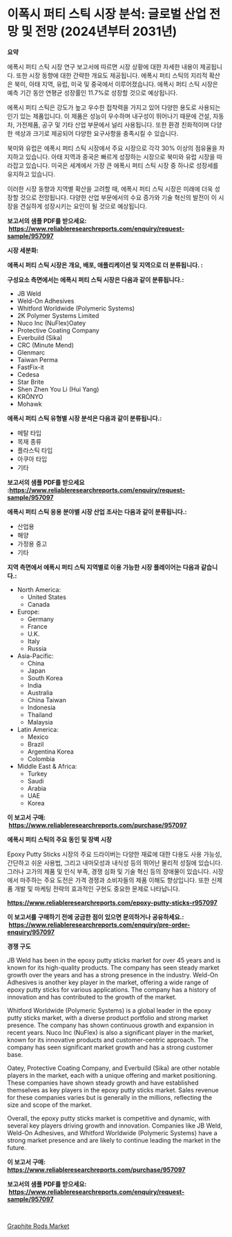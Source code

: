 <p><h1>이폭시 퍼티 스틱 시장 분석: 글로벌 산업 전망 및 전망 (2024년부터 2031년)</h1></p><p><strong>요약</strong></p>
<p><p>에폭시 퍼티 스틱 시장 연구 보고서에 따르면 시장 상황에 대한 자세한 내용이 제공됩니다. 또한 시장 동향에 대한 간략한 개요도 제공됩니다. 에폭시 퍼티 스틱의 지리적 확산은 북미, 아태 지역, 유럽, 미국 및 중국에서 이루어졌습니다. 에폭시 퍼티 스틱 시장은 예측 기간 동안 연평균 성장률인 11.7%로 성장할 것으로 예상됩니다.</p><p>에폭시 퍼티 스틱은 강도가 높고 우수한 접착력을 가지고 있어 다양한 용도로 사용되는 인기 있는 제품입니다. 이 제품은 성능이 우수하며 내구성이 뛰어나기 때문에 건설, 자동차, 가전제품, 공구 및 기타 산업 부문에서 널리 사용됩니다. 또한 환경 친화적이며 다양한 색상과 크기로 제공되어 다양한 요구사항을 충족시킬 수 있습니다.</p><p>북미와 유럽은 에폭시 퍼티 스틱 시장에서 주요 시장으로 각각 30% 이상의 점유율을 차지하고 있습니다. 아태 지역과 중국은 빠르게 성장하는 시장으로 북미와 유럽 시장을 따라잡고 있습니다. 미국은 세계에서 가장 큰 에폭시 퍼티 스틱 시장 중 하나로 성장세를 유지하고 있습니다.</p><p>이러한 시장 동향과 지역별 확산을 고려할 때, 에폭시 퍼티 스틱 시장은 미래에 더욱 성장할 것으로 전망됩니다. 다양한 산업 부문에서의 수요 증가와 기술 혁신의 발전이 이 시장을 견실하게 성장시키는 요인이 될 것으로 예상됩니다.</p></p>
<p><strong>보고서의 샘플 PDF를 받으세요: &nbsp;<a href="https://www.reliableresearchreports.com/enquiry/request-sample/957097">https://www.reliableresearchreports.com/enquiry/request-sample/957097</a></strong></p>
<p><strong>시장 세분화:</strong></p>
<p><strong> 에폭시 퍼티 스틱 시장은 개요, 배포, 애플리케이션 및 지역으로 더 분류됩니다. :</strong></p>
<p><strong>구성요소 측면에서는 에폭시 퍼티 스틱 시장은 다음과 같이 분류됩니다.:</strong></p>
<p><ul><li>JB Weld</li><li>Weld-On Adhesives</li><li>Whitford Worldwide (Polymeric Systems)</li><li>2K Polymer Systems Limited</li><li>Nuco Inc (NuFlex)Oatey</li><li>Protective Coating Company</li><li>Everbuild (Sika)</li><li>CRC (Minute Mend)</li><li>Glenmarc</li><li>Taiwan Perma</li><li>FastFix-it</li><li>Cedesa</li><li>Star Brite</li><li>Shen Zhen You Li (Hui Yang)</li><li>KRÖNYO</li><li>Mohawk</li></ul></p>
<p><strong> 에폭시 퍼티 스틱 유형별 시장 분석은 다음과 같이 분류됩니다.:</strong></p>
<p><ul><li>메탈 타입</li><li>목재 종류</li><li>플라스틱 타입</li><li>아쿠아 타입</li><li>기타</li></ul></p>
<p><strong>보고서의 샘플 PDF를 받으세요 :<a href="https://www.reliableresearchreports.com/enquiry/request-sample/957097">https://www.reliableresearchreports.com/enquiry/request-sample/957097</a></strong></p>
<p><strong> 에폭시 퍼티 스틱 응용 분야별 시장 산업 조사는 다음과 같이 분류됩니다.:</strong></p>
<p><ul><li>산업용</li><li>해양</li><li>가정용 중고</li><li>기타</li></ul></p>
<p><strong>지역 측면에서 에폭시 퍼티 스틱 지역별로 이용 가능한 시장 플레이어는 다음과 같습니다.:</strong></p>
<p><ul>
    <li>
        North America:
        <ul>
            <li>United States</li>
            <li>Canada</li>
        </ul>
    </li>
    <li>
        Europe:
        <ul>
            <li>Germany</li>
            <li>France</li>
            <li>U.K.</li>
            <li>Italy</li>
            <li>Russia</li>
        </ul>
    </li>
    <li>
        Asia-Pacific:
        <ul>
            <li>China</li>
            <li>Japan</li>
            <li>South Korea</li>
            <li>India</li>
            <li>Australia</li>
            <li>China Taiwan</li>
            <li>Indonesia</li>
            <li>Thailand</li>
            <li>Malaysia</li>
        </ul>
    </li>
    <li>
        Latin America:
        <ul>
            <li>Mexico</li>
            <li>Brazil</li>
            <li>Argentina Korea</li>
            <li>Colombia</li>
        </ul>
    </li>
    <li>
        Middle East & Africa:
        <ul>
            <li>Turkey</li>
            <li>Saudi</li>
            <li>Arabia</li>
            <li>UAE</li>
            <li>Korea</li>
        </ul>
    </li>
    </ul></p>
<p><strong>이 보고서 구매: &nbsp;<a href="https://www.reliableresearchreports.com/purchase/957097">https://www.reliableresearchreports.com/purchase/957097</a></strong></p>
<p><strong>에폭시 퍼티 스틱의 주요 동인 및 장벽 시장</strong></p>
<p><p>Epoxy Putty Sticks 시장의 주요 드라이버는 다양한 재료에 대한 다용도 사용 가능성, 간단하고 쉬운 사용법, 그리고 내마모성과 내식성 등의 뛰어난 물리적 성질에 있습니다. 그러나 고가의 제품 및 인식 부족, 경쟁 심화 및 기술 혁신 등의 장애물이 있습니다. 시장에서 마주하는 주요 도전은 가격 경쟁과 소비자들의 제품 이해도 향상입니다. 또한 신제품 개발 및 마케팅 전략의 효과적인 구현도 중요한 문제로 나타납니다.</p></p>
<p><strong><a href="https://www.reliableresearchreports.com/epoxy-putty-sticks-r957097">https://www.reliableresearchreports.com/epoxy-putty-sticks-r957097</a></strong></p>
<p><strong>이 보고서를 구매하기 전에 궁금한 점이 있으면 문의하거나 공유하세요.: &nbsp;<a href="https://www.reliableresearchreports.com/enquiry/pre-order-enquiry/957097">https://www.reliableresearchreports.com/enquiry/pre-order-enquiry/957097</a></strong></p>
<p><strong>경쟁 구도</strong></p>
<p><p>JB Weld has been in the epoxy putty sticks market for over 45 years and is known for its high-quality products. The company has seen steady market growth over the years and has a strong presence in the industry. Weld-On Adhesives is another key player in the market, offering a wide range of epoxy putty sticks for various applications. The company has a history of innovation and has contributed to the growth of the market.</p><p>Whitford Worldwide (Polymeric Systems) is a global leader in the epoxy putty sticks market, with a diverse product portfolio and strong market presence. The company has shown continuous growth and expansion in recent years. Nuco Inc (NuFlex) is also a significant player in the market, known for its innovative products and customer-centric approach. The company has seen significant market growth and has a strong customer base.</p><p>Oatey, Protective Coating Company, and Everbuild (Sika) are other notable players in the market, each with a unique offering and market positioning. These companies have shown steady growth and have established themselves as key players in the epoxy putty sticks market. Sales revenue for these companies varies but is generally in the millions, reflecting the size and scope of the market.</p><p>Overall, the epoxy putty sticks market is competitive and dynamic, with several key players driving growth and innovation. Companies like JB Weld, Weld-On Adhesives, and Whitford Worldwide (Polymeric Systems) have a strong market presence and are likely to continue leading the market in the future.</p></p>
<p><strong>이 보고서 구매: &nbsp; <a href="https://www.reliableresearchreports.com/purchase/957097">https://www.reliableresearchreports.com/purchase/957097</a></strong></p>
<p><strong>보고서의 샘플 PDF를 받으세요: &nbsp;<a href="https://www.reliableresearchreports.com/enquiry/request-sample/957097">https://www.reliableresearchreports.com/enquiry/request-sample/957097</a></strong><strong></strong></p>
<p>&nbsp;</p>
<p><p><a href="https://nifty-kite-d51.notion.site/Graphite-Rods-Market-Size-Reflecting-a-Forecast-Till-2031-Market-By-Type-By-Application-and-By-Geo-5af9f6810457494eb2d7952c16af6ac9">Graphite Rods Market</a></p></p>